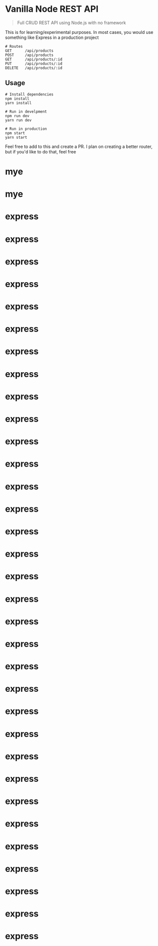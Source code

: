 # Vanilla Node REST API

> Full CRUD REST API using Node.js with no framework

This is for learning/experimental purposes. In most cases, you would use something like Express in a production project

```
# Routes
GET      /api/products
POST     /api/products
GET      /api/products/:id
PUT      /api/products/:id
DELETE   /api/products/:id

```

## Usage

```
# Install dependencies
npm install
yarn install

# Run in develpment
npm run dev
yarn run dev

# Run in production
npm start
yarn start
```

Feel free to add to this and create a PR. I plan on creating a better router, but if you'd like to do that, feel free
# mye
# mye
# express
# express
# express
# express
# express
# express
# express
# express
# express
# express
# express
# express
# express
# express
# express
# express
# express
# express
# express
# express
# express
# express
# express
# express
# express
# express
# express
# express
# express
# express
# express
# express
# express
